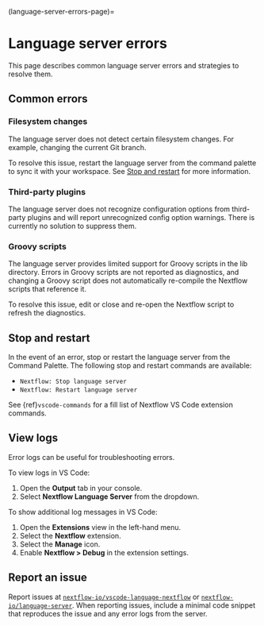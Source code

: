 (language-server-errors-page)=

# Language server errors

This page describes common language server errors and strategies to resolve them.

## Common errors

### Filesystem changes

The language server does not detect certain filesystem changes. For example, changing the current Git branch.

To resolve this issue, restart the language server from the command palette to sync it with your workspace. See [Stop and restart](#stop-and-restart) for more information.

### Third-party plugins

The language server does not recognize configuration options from third-party plugins and will report unrecognized config option warnings. There is currently no solution to suppress them.

### Groovy scripts

The language server provides limited support for Groovy scripts in the lib directory. Errors in Groovy scripts are not reported as diagnostics, and changing a Groovy script does not automatically re-compile the Nextflow scripts that reference it.

To resolve this issue, edit or close and re-open the Nextflow script to refresh the diagnostics.

## Stop and restart

In the event of an error, stop or restart the language server from the Command Palette. The following stop and restart commands are available:

- `Nextflow: Stop language server`
- `Nextflow: Restart language server`

See {ref}`vscode-commands` for a fill list of Nextflow VS Code extension commands.

## View logs

Error logs can be useful for troubleshooting errors.

To view logs in VS Code:

1. Open the **Output** tab in your console.
2. Select **Nextflow Language Server** from the dropdown.

To show additional log messages in VS Code:

1. Open the **Extensions** view in the left-hand menu.
2. Select the **Nextflow** extension.
3. Select the **Manage** icon.
3. Enable **Nextflow > Debug** in the extension settings.

## Report an issue

Report issues at [`nextflow-io/vscode-language-nextflow`](https://github.com/nextflow-io/vscode-language-nextflow) or [`nextflow-io/language-server`](https://github.com/nextflow-io/language-server). When reporting issues, include a minimal code snippet that reproduces the issue and any error logs from the server.
